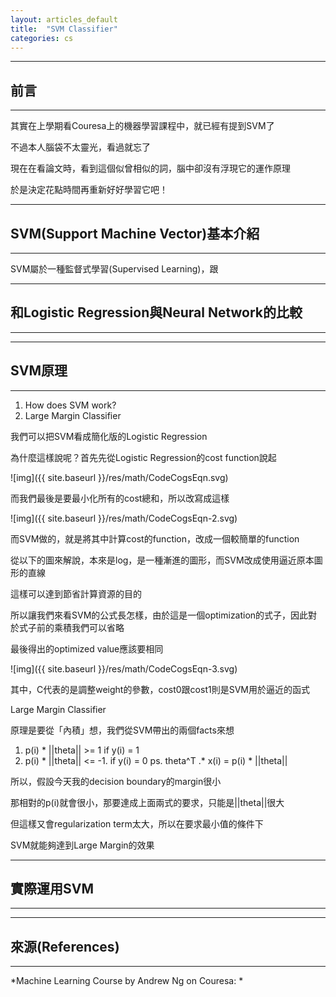 ```yaml
---
layout: articles_default
title:  "SVM Classifier"
categories: cs
---
```


---
## 前言
---

其實在上學期看Couresa上的機器學習課程中，就已經有提到SVM了

不過本人腦袋不太靈光，看過就忘了

現在在看論文時，看到這個似曾相似的詞，腦中卻沒有浮現它的運作原理

於是決定花點時間再重新好好學習它吧！

---
## SVM(Support Machine Vector)基本介紹
---

SVM屬於一種監督式學習(Supervised Learning)，跟

---
## 和Logistic Regression與Neural Network的比較
---

---
## SVM原理
---

1. How does SVM work? 
2. Large Margin Classifier

我們可以把SVM看成簡化版的Logistic Regression

為什麼這樣說呢？首先先從Logistic Regression的cost function說起

![img]({{ site.baseurl }}/res/math/CodeCogsEqn.svg)

而我們最後是要最小化所有的cost總和，所以改寫成這樣

![img]({{ site.baseurl }}/res/math/CodeCogsEqn-2.svg)

而SVM做的，就是將其中計算cost的function，改成一個較簡單的function

從以下的圖來解說，本來是log，是一種漸進的圖形，而SVM改成使用逼近原本圖形的直線

這樣可以達到節省計算資源的目的

所以讓我們來看SVM的公式長怎樣，由於這是一個optimization的式子，因此對於式子前的乘積我們可以省略

最後得出的optimized value應該要相同

![img]({{ site.baseurl }}/res/math/CodeCogsEqn-3.svg)

其中，C代表的是調整weight的參數，cost0跟cost1則是SVM用於逼近的函式

Large Margin Classifier

原理是要從「內積」想，我們從SVM帶出的兩個facts來想

1. p(i) * ||theta|| >= 1   if y(i) = 1
2. p(i) * ||theta|| <= -1. if y(i) = 0
ps. theta^T .* x(i) = p(i) * ||theta||

所以，假設今天我的decision boundary的margin很小

那相對的p(i)就會很小，那要達成上面兩式的要求，只能是||theta||很大

但這樣又會regularization term太大，所以在要求最小值的條件下

SVM就能夠達到Large Margin的效果








---
## 實際運用SVM
---

---
## 來源(References)
---

*Machine Learning Course by Andrew Ng on Couresa: *
